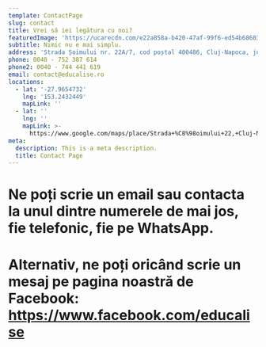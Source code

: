 ```yaml
---
template: ContactPage
slug: contact
title: Vrei să iei legătura cu noi?
featuredImage: 'https://ucarecdn.com/e22a858a-b420-47af-99f6-ed54b6860333/'
subtitle: Nimic nu e mai simplu.
address: 'Strada Șoimului nr. 22A/7, cod poștal 400486, Cluj-Napoca, jud. Cluj'
phone: 0040 - 752 387 614
phone2: 0040 - 744 441 619
email: contact@educalise.ro
locations:
  - lat: '-27.9654732'
    lng: '153.2432449'
    mapLink: ''
  - lat: ''
    lng: ''
    mapLink: >-
      https://www.google.com/maps/place/Strada+%C8%98oimului+22,+Cluj-Napoca+400000/@46.757911,23.5929233,17z/data=!3m1!4b1!4m5!3m4!1s0x47490c2d44a40ac3:0x510a041e46b88cff!8m2!3d46.757911!4d23.595112
meta:
  description: This is a meta description.
  title: Contact Page
---
```

# Ne poți scrie un email sau contacta la unul dintre numerele de mai jos, fie telefonic, fie pe WhatsApp. 





# Alternativ, ne poți oricând scrie un mesaj pe pagina noastră de Facebook: https://www.facebook.com/educalise
